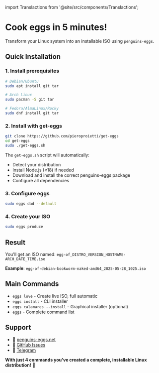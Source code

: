 import Translactions from '@site/src/components/Translactions';

<Translactions />

# Cook eggs in 5 minutes!

Transform your Linux system into an installable ISO using `penguins-eggs`.

## Quick Installation

### 1. Install prerequisites
```bash
# Debian/Ubuntu
sudo apt install git tar

# Arch Linux  
sudo pacman -S git tar

# Fedora/AlmaLinux/Rocky
sudo dnf install git tar
```

### 2. Install with get-eggs
```bash
git clone https://github.com/pieroproietti/get-eggs
cd get-eggs
sudo ./get-eggs.sh
```

The `get-eggs.sh` script will automatically:
- Detect your distribution
- Install Node.js (≥18) if needed
- Download and install the correct penguins-eggs package
- Configure all dependencies

### 3. Configure eggs
```bash
sudo eggs dad --default
```

### 4. Create your ISO
```bash
sudo eggs produce
```

## Result
You'll get an ISO named: `egg-of_DISTRO_VERSION_HOSTNAME-ARCH_DATE_TIME.iso`

**Example**: `egg-of-debian-bookworm-naked-amd64_2025-05-28_1025.iso`

## Main Commands
- `eggs love` - Create live ISO, full automatic
- `eggs install` - CLI installer 
- `eggs calamares --install` - Graphical installer (optional)
- `eggs` - Complete command list

## Support
- 📖 [penguins-eggs.net](https://penguins-eggs.net)
- 🐛 [GitHub Issues](https://github.com/pieroproietti/penguins-eggs/issues)
- 💬 [Telegram](https://t.me/penguins_eggs)

**With just 4 commands you've created a complete, installable Linux distribution!** 🎉
